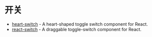 # 开关

- [heart-switch](https://github.com/anatoliygatt/heart-switch) - A heart-shaped toggle switch component for React.
- [react-switch](https://github.com/markusenglund/react-switch) - A draggable toggle-switch component for React.
